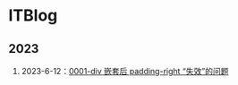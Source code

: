 # ITBlog

## 2023
1. 2023-6-12：[0001-div 嵌套后 padding-right “失效”的问题](https://github.com/FantasticAiming/ITBlog/blob/main/Blog/0001-Nesting%20div-and-Padding-right-is-not-working.md)
